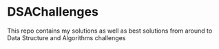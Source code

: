 # DSAChallenges
This repo contains my solutions as well as best solutions from around to Data Structure and Algorithms challenges
